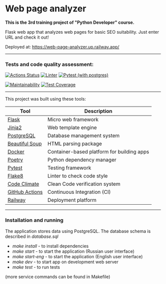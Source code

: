 # Web page analyzer

**This is the 3rd training project of "Python Developer" course.**

Flask web app that analyzes web pages for basic SEO suitability. Just enter URL and check it out!

Deployed at: https://web-page-analyzer.up.railway.app/

---
### Tests and code quality assessment:
[![Actions Status](https://github.com/Andrey-Volkovitskiy/python-project-83/workflows/hexlet-check/badge.svg)](https://github.com/Andrey-Volkovitskiy/python-project-83/actions)    [![Linter](https://github.com/Andrey-Volkovitskiy/python-project-83/actions/workflows/flake8_linter.yml/badge.svg)](https://github.com/Andrey-Volkovitskiy/python-project-83/actions/workflows/flake8_linter.yml)    [![Pytest (with postgres)](https://github.com/Andrey-Volkovitskiy/python-project-83/actions/workflows/pytest_with_postgres.yml/badge.svg)](https://github.com/Andrey-Volkovitskiy/python-project-83/actions/workflows/pytest_with_postgres.yml)

[![Maintainability](https://api.codeclimate.com/v1/badges/b8dd81abde1b444e80e2/maintainability)](https://codeclimate.com/github/Andrey-Volkovitskiy/python-project-83/maintainability)    [![Test Coverage](https://api.codeclimate.com/v1/badges/b8dd81abde1b444e80e2/test_coverage)](https://codeclimate.com/github/Andrey-Volkovitskiy/python-project-83/test_coverage)


---
This project was built using these tools:

| Tool                                                                        | Description                                             |
|-----------------------------------------------------------------------------|---------------------------------------------------------|
| [Flask](https://flask.palletsprojects.com/)         | Micro web framework  |
| [Jinja2](https://jinja.palletsprojects.com)         | Web template engine  |
| [PostgreSQL](https://www.postgresql.org)         | Database management system  |
| [Beautiful Soup](www.crummy.com/software/BeautifulSoup/)       | HTML parsing package  |
| [Docker](https://www.docker.com)       | Container-based platform for building apps  |
| [Poetry](https://poetry.eustace.io/)         | Python dependency manager  |
| [Pytest](https://docs.pytest.org/)               | Testing framework |
| [Flake8](https://flake8.pycqa.org/)               | Linter to check code style |
| [Code Climate](https://codeclimate.com/)               | Clean Code verification system |
| [GitHub Actions](https://github.com/features/actions)               | Continuous Integration (CI) |
| [Railway](https://railway.app)               | Deployment platform |


---
### Installation and running

The application stores data using PostgreSQL. The database schema is described in *database.sql*

- *make install* - to install dependencies
- *make start* - to start the application (Russian user interface)
- *make start-eng* - to start the application (English user interface)
- *make dev* - to start app on development web server
- *make test* - to run tests

(more service commands can be found in Makefile)
